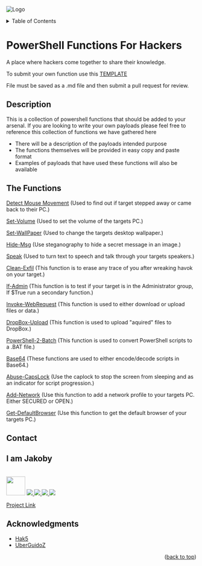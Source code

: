 ![Logo](https://github.com/I-Am-Jakoby/hak5-submissions/blob/main/Assets/logo-170-px.png?raw=true)

<!-- TABLE OF CONTENTS -->
<details>
  <summary>Table of Contents</summary>
  <ol>
    <li><a href="#Description">Description</a></li>
    <li><a href="#The-Functions">The Functions</a></li>
    <li><a href="#Contact">Contact</a></li>
    <li><a href="#Acknowledgments">Acknowledgments</a></li>
  </ol>
</details>

# PowerShell Functions For Hackers

A place where hackers come together to share their knowledge.

To submit your own function use this [TEMPLATE](https://github.com/I-Am-Jakoby/PowerShell-for-Hackers/blob/main/template.md) 

File must be saved as a .md file and then submit a pull request for review.

## Description

This is a collection of powershell functions that should be added to your arsenal. 
If you are looking to write your own payloads 
please feel free to reference this collection of functions we have gathered here

* There will be a description of the payloads intended purpose 
* The functions themselves will be provided in easy copy and paste format 
* Examples of payloads that have used these functions will also be available  

## The Functions

[Detect Mouse Movement](https://github.com/I-Am-Jakoby/PowerShell-for-Hackers/blob/main/Functions/Detect-Mouse-Movement.md)
(Used to find out if target stepped away or came back to their PC.)

[Set-Volume](https://github.com/I-Am-Jakoby/PowerShell-for-Hackers/blob/main/Functions/Set-Volume.md)
(Used to set the volume of the targets PC.)

[Set-WallPaper](https://github.com/I-Am-Jakoby/PowerShell-for-Hackers/blob/main/Functions/Set-WallPaper.md)
(Used to change the targets desktop wallpaper.)

[Hide-Msg](https://github.com/I-Am-Jakoby/PowerShell-for-Hackers/blob/main/Functions/Hide-Msg.md)
(Use steganography to hide a secret message in an image.)

[Speak](https://github.com/I-Am-Jakoby/PowerShell-for-Hackers/blob/main/Functions/Speak.md)
(Used to turn text to speech and talk through your targets speakers.)

[Clean-Exfil](https://github.com/I-Am-Jakoby/PowerShell-for-Hackers/blob/main/Functions/Clean-Exfil.md)
(This function is to erase any trace of you after wreaking havok on your target.)

[If-Admin](https://github.com/I-Am-Jakoby/PowerShell-for-Hackers/blob/main/Functions/If-Admin.md)
(This function is to test if your target is in the Administrator group, If $True run a secondary function.)

[Invoke-WebRequest](https://github.com/I-Am-Jakoby/PowerShell-for-Hackers/blob/main/Functions/Invoke-WebRequest.md)
(This function is used to either download or upload files or data.)

[DropBox-Upload](https://github.com/I-Am-Jakoby/PowerShell-for-Hackers/blob/main/Functions/DropBox-Upload.md)
(This function is used to upload "aquired" files to DropBox.)

[PowerShell-2-Batch](https://github.com/I-Am-Jakoby/PowerShell-for-Hackers/blob/main/Functions/PowerShell-2-Batch.md)
(This function is used to convert PowerShell scripts to a .BAT file.)

[Base64](https://github.com/I-Am-Jakoby/PowerShell-for-Hackers/blob/main/Functions/B64.md)
(These functions are used to either encode/decode scripts in Base64.)

[Abuse-CapsLock](https://github.com/I-Am-Jakoby/PowerShell-for-Hackers/blob/main/Functions/Abuse-CapsLock.md)
(Use the caplock to stop the screen from sleeping and as an indicator for script progression.)

[Add-Network](https://github.com/I-Am-Jakoby/PowerShell-for-Hackers/blob/main/Functions/Add-Network.md)
(Use this function to add a network profile to your targets PC. Either SECURED or OPEN.)

[Get-DefaultBrowser](https://github.com/I-Am-Jakoby/PowerShell-for-Hackers/blob/main/Functions/DefaultBrowser.md)
(Use this function to get the default browser of your targets PC.)


<!-- CONTACT -->
## Contact

<div><h2>I am Jakoby</h2></div>
  <p><br/>
  
  <img src="https://media.giphy.com/media/VgCDAzcKvsR6OM0uWg/giphy.gif" width="50"> 
  
  <a href="https://github.com/I-Am-Jakoby/">
    <img src="https://img.shields.io/badge/GitHub-I--Am--Jakoby-blue">
  </a>
  
  <a href="https://www.instagram.com/i_am_jakoby/">
    <img src="https://img.shields.io/badge/Instagram-i__am__jakoby-red">
  </a>
  
  <a href="https://twitter.com/I_Am_Jakoby/">
    <img src="https://img.shields.io/badge/Twitter-I__Am__Jakoby-blue">
  </a>
  
  <a href="https://www.youtube.com/c/IamJakoby/">
    <img src="https://img.shields.io/badge/YouTube-I_am_Jakoby-red">
  </a>

  [Project Link](https://github.com/I-Am-Jakoby/PowerShell-for-Hackers)
</p>

<!-- ACKNOWLEDGMENTS -->
## Acknowledgments

* [Hak5](https://hak5.org/)
* [UberGuidoZ](https://github.com/UberGuidoZ)




<p align="right">(<a href="#top">back to top</a>)</p>
